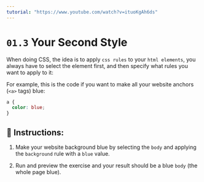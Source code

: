 ```yaml
---
tutorial: "https://www.youtube.com/watch?v=ituoKgAh6ds"
---
```


# `01.3` Your Second Style

When doing CSS, the idea is to apply `css rules` to your `html elements`, you always have to select the element first, and then specify what rules you want to apply to it:

For example, this is the code if you want to make all your website anchors (`<a>` tags) blue:

```css
a {
  color: blue;
}
```

## 📝 Instructions:

1. Make your website background blue by selecting the `body` and applying the `background` rule with a `blue` value.

2. Run and preview the exercise and your result should be a blue `body` (the whole page blue).
